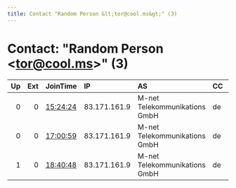 ```yaml
---
title: Contact "Random Person &lt;tor@cool.ms&gt;" (3)
---
```


# Contact: "Random Person &lt;tor@cool.ms&gt;" (3)

|   Up |   Ext | JoinTime                                                                                            | IP           | AS                            | CC   |   ORp |   Dirp | OS    | Version   | Nickname   |   eFamMembers |
|-----:|------:|:----------------------------------------------------------------------------------------------------|:-------------|:------------------------------|:-----|------:|-------:|:------|:----------|:-----------|--------------:|
|    0 |     0 | [15:24:24](https://metrics.torproject.org/rs.html#details/5A19F6AAEFF9E7078FD490E22622826CFC8EF160) | 83.171.161.9 | M-net Telekommunikations GmbH | de   |  9001 |   9030 | Linux | 0.3.5.12  | Dementor   |             1 |
|    0 |     0 | [17:00:59](https://metrics.torproject.org/rs.html#details/4A8D9FD7A2473CE73A4079738ED9E7FA0E799B0D) | 83.171.161.9 | M-net Telekommunikations GmbH | de   |  9001 |   9030 | Linux | 0.3.5.12  | Dementor   |             1 |
|    1 |     0 | [18:40:48](https://metrics.torproject.org/rs.html#details/2F1B0C52B76E849B1F54E1113D6CB059B46BC118) | 83.171.161.9 | M-net Telekommunikations GmbH | de   |  9001 |   9030 | Linux | 0.3.5.12  | Dementor   |             1 |
